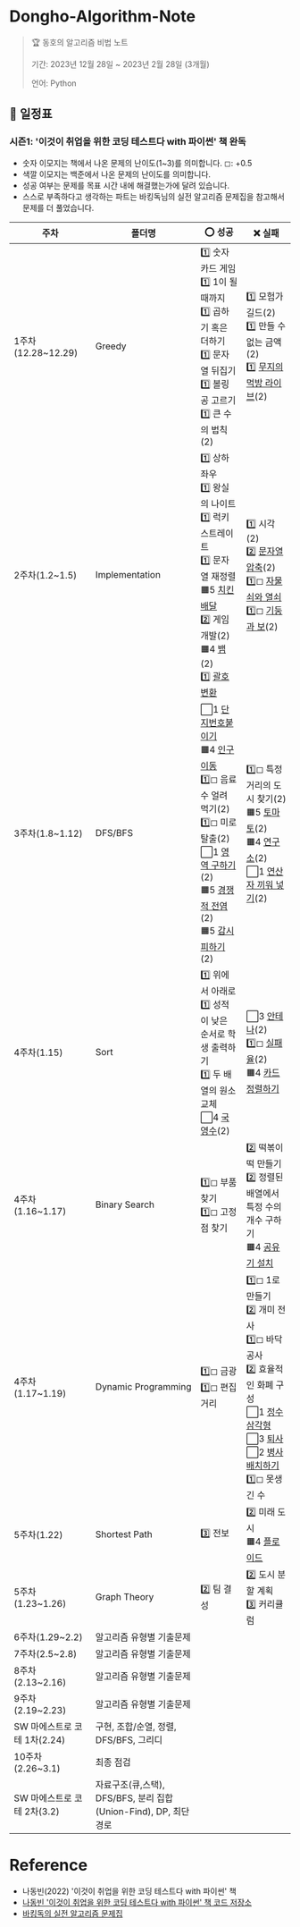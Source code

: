 # Dongho-Algorithm-Note

> 🏆 동호의 알고리즘 비법 노트
>
> 기간: 2023년 12월 28일 ~ 2023년 2월 28일 (3개월)
>
> 언어: Python

## 📅 일정표

### 시즌1: '이것이 취업을 위한 코딩 테스트다 with 파이썬' 책 완독

- 숫자 이모지는 책에서 나온 문제의 난이도(1~3)를 의미합니다. ◻: +0.5
- 색깔 이모지는 백준에서 나온 문제의 난이도를 의미합니다.
- 성공 여부는 문제를 목표 시간 내에 해결했는가에 달려 있습니다.
- 스스로 부족하다고 생각하는 파트는 바킹독님의 실전 알고리즘 문제집을 참고해서 문제를 더 풀었습니다.

| 주차               | 폴더명                 | ⭕ 성공                                                                  | ❌ 실패                                                                          |
| ------------------ | ---------------------- | ------------------------------------------------------------------------ | -------------------------------------------------------------------------------- |
| 1주차(12.28~12.29) | Greedy                 | 1️⃣ 숫자 카드 게임<br>1️⃣ 1이 될 때까지<br>1️⃣ 곱하기 혹은 더하기<br>1️⃣ 문자열 뒤집기<br>1️⃣ 볼링공 고르기<br>1️⃣ 큰 수의 법칙(2)  | 1️⃣ 모험가 길드(2)<br>1️⃣ 만들 수 없는 금액(2)<br>1️⃣ [무지의 먹방 라이브](https://school.programmers.co.kr/learn/courses/30/lessons/42891)(2)|
| 2주차(1.2~1.5)     | Implementation | 1️⃣ 상하좌우<br>1️⃣ 왕실의 나이트<br>1️⃣ 럭키 스트레이트<br>1️⃣ 문자열 재정렬<br>🟧5 [치킨 배달](https://www.acmicpc.net/problem/15686)<br>2️⃣ 게임 개발(2)<br>🟧4 [뱀](https://www.acmicpc.net/problem/3190)(2)<br>1️⃣ [괄호 변환](https://school.programmers.co.kr/learn/courses/30/lessons/60058) | 1️⃣ 시각(2)<br>2️⃣ [문자열 압축](https://school.programmers.co.kr/learn/courses/30/lessons/60057?language=python3)(2)<br>1️⃣◻ [자물쇠와 열쇠](https://school.programmers.co.kr/learn/courses/30/lessons/60059)<br>1️⃣◻ [기둥과 보](https://school.programmers.co.kr/learn/courses/30/lessons/60061)(2)|
| 3주차(1.8~1.12)    | DFS/BFS                | ⬜1 [단지번호붙이기](https://www.acmicpc.net/problem/2667)<br>🟧4 [인구 이동](https://www.acmicpc.net/problem/16234)<br>1️⃣◻ 음료수 얼려 먹기(2)<br>1️⃣◻ 미로 탈출(2)<br>⬜1 [영역 구하기](https://www.acmicpc.net/problem/2583)(2)<br>🟧5 [경쟁적 전염](https://www.acmicpc.net/problem/18405)(2)<br>🟧5 [감시 피하기](https://www.acmicpc.net/problem/18428)(2) | 1️⃣◻ 특정 거리의 도시 찾기(2)<br>🟧5 [토마토](https://www.acmicpc.net/problem/7569)(2)<br>🟧4 [연구소](https://www.acmicpc.net/problem/14502)(2)<br>⬜1 [연산자 끼워 넣기](https://www.acmicpc.net/problem/14888)(2)|
| 4주차(1.15) | Sort | 1️⃣ 위에서 아래로<br>1️⃣ 성적이 낮은 순서로 학생 출력하기<br>1️⃣ 두 배열의 원소 교체<br>⬜4 [국영수](https://www.acmicpc.net/problem/10825)(2) |⬜3 [안테나](https://www.acmicpc.net/problem/18310)(2)<br>1️⃣◻ [실패율](https://school.programmers.co.kr/learn/courses/30/lessons/42889)(2)<br>🟧4 [카드 정렬하기](https://www.acmicpc.net/problem/1715)|
| 4주차(1.16~1.17) | Binary Search | 1️⃣◻ 부품 찾기<br>1️⃣◻ 고정점 찾기 | 2️⃣ 떡볶이 떡 만들기<br>2️⃣ 정렬된 배열에서 특정 수의 개수 구하기<br>🟧4 [공유기 설치](https://www.acmicpc.net/problem/2110)
| 4주차(1.17~1.19) | Dynamic Programming | 1️⃣◻ 금광<br>1️⃣◻ 편집 거리 | 1️⃣◻ 1로 만들기<br>2️⃣ 개미 전사<br>1️⃣◻ 바닥 공사<br>2️⃣ 효율적인 화폐 구성<br>⬜1 [정수 삼각형](https://www.acmicpc.net/problem/1932)<br>⬜3 [퇴사](https://www.acmicpc.net/problem/14501)<br>⬜2 [병사 배치하기](https://www.acmicpc.net/problem/18353)<br>1️⃣◻ 못생긴 수 |
| 5주차(1.22) | Shortest Path | 3️⃣ 전보 | 2️⃣ 미래 도시<br>🟧4 [플로이드](https://www.acmicpc.net/problem/11404)
| 5주차(1.23~1.26) | Graph Theory | 2️⃣ 팀 결성 | 2️⃣ 도시 분할 계획<br>3️⃣ 커리큘럼
| 6주차(1.29~2.2) | 알고리즘 유형별 기출문제 |
| 7주차(2.5~2.8) | 알고리즘 유형별 기출문제 |
| 8주차(2.13~2.16) | 알고리즘 유형별 기출문제 |
| 9주차(2.19~2.23) | 알고리즘 유형별 기출문제 |
| SW 마에스트로 코테 1차(2.24) | 구현, 조합/순열, 정렬, DFS/BFS, 그리디
| 10주차(2.26~3.1) | 최종 점검 |
| SW 마에스트로 코테 2차(3.2) | 자료구조(큐,스택), DFS/BFS, 분리 집합 (Union-Find), DP, 최단경로

# Reference

- 나동빈(2022) '이것이 취업을 위한 코딩 테스트다 with 파이썬' 책
- [나동빈 '이것이 취업을 위한 코딩 테스트다 with 파이썬' 책 코드 저장소](https://github.com/ndb796/python-for-coding-test)
- [바킹독의 실전 알고리즘 문제집](https://github.com/encrypted-def/basic-algo-lecture/blob/master/workbook.md)
